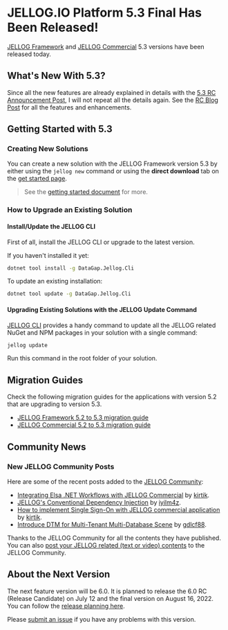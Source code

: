 # JELLOG.IO Platform 5.3 Final Has Been Released!

[JELLOG Framework](https://jellog.io/) and [JELLOG Commercial](https://commercial.jellog.io/) 5.3 versions have been released today.

## What's New With 5.3?

Since all the new features are already explained in details with the [5.3 RC Announcement Post](https://blog.jellog.io/jellog/JELLOG.IO-Platform-5.3-RC-Has-Been-Published), I will not repeat all the details again. See the [RC Blog Post](https://blog.jellog.io/jellog/JELLOG.IO-Platform-5.3-RC-Has-Been-Published) for all the features and enhancements.

## Getting Started with 5.3

### Creating New Solutions

You can create a new solution with the JELLOG Framework version 5.3 by either using the `jellog new` command or using the **direct download** tab on the [get started page](https://jellog.io/get-started).

> See the [getting started document](https://docs.jellog.io/en/jellog/latest/Getting-Started) for more.

### How to Upgrade an Existing Solution

#### Install/Update the JELLOG CLI

First of all, install the JELLOG CLI or upgrade to the latest version.

If you haven't installed it yet:

```bash
dotnet tool install -g DataGap.Jellog.Cli
```

To update an existing installation:

```bash
dotnet tool update -g DataGap.Jellog.Cli
```

#### Upgrading Existing Solutions with the JELLOG Update Command

[JELLOG CLI](https://docs.jellog.io/en/jellog/latest/CLI) provides a handy command to update all the JELLOG related NuGet and NPM packages in your solution with a single command:

```bash
jellog update
```

Run this command in the root folder of your solution.

## Migration Guides

Check the following migration guides for the applications with version 5.2 that are upgrading to version 5.3.

* [JELLOG Framework 5.2 to 5.3 migration guide](https://docs.jellog.io/en/jellog/5.3/Migration-Guides/Jellog-5_3)
* [JELLOG Commercial 5.2 to 5.3 migration guide](https://docs.jellog.io/en/commercial/5.3/migration-guides/v5_3)

## Community News

### New JELLOG Community Posts

Here are some of the recent posts added to the [JELLOG Community](https://community.jellog.io/):

* [Integrating Elsa .NET Workflows with JELLOG Commercial](https://community.jellog.io/posts/integrating-elsa-.net-workflows-with-jellog-commercial-io32k420) by [kirtik](https://community.jellog.io/members/kirtik).
* [JELLOG's Conventional Dependency Injection](https://community.jellog.io/posts/jellogs-conventional-dependency-injection-948toiqy) by [iyilm4z](https://github.com/iyilm4z).
* [How to implement Single Sign-On with JELLOG commercial application](https://community.jellog.io/posts/how-to-implement-single-signon-with-jellog-commercial-application-m5ek38y9) by [kirtik](https://community.jellog.io/members/kirtik).
* [Introduce DTM for Multi-Tenant Multi-Database Scene](https://community.jellog.io/posts/introduce-dtm-for-multitenant-multidatabase-scene-23ziikbe) by [gdlcf88](https://github.com/gdlcf88).

Thanks to the JELLOG Community for all the contents they have published. You can also [post your JELLOG related (text or video) contents](https://community.jellog.io/articles/submit) to the JELLOG Community.

## About the Next Version

The next feature version will be 6.0. It is planned to release the 6.0 RC (Release Candidate) on July 12 and the final version on August 16, 2022. You can follow the [release planning here](https://github.com/jellogframework/jellog/milestones).

Please [submit an issue](https://github.com/jellogframework/jellog/issues/new) if you have any problems with this version.
